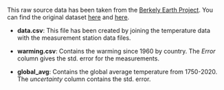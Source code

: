 This raw source data has been taken from the [Berkely Earth Project](http://berkeleyearth.org/). You can find the original dataset [here](http://berkeleyearth.org/archive/source-files/) and [here](http://berkeleyearth.org/data/).

- **data.csv**: This file has been created by joining the temperature data with the measurement station data files.

- **warming.csv**: Contains the warming since 1960 by country. The *Error* column gives the std. error for the measurements.

- **global_avg**: Contains the global average temperature from 1750-2020. The *uncertainty* column contains the std. error.